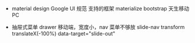 - material design
  Google UI 规范
  支持的框架 materialize
  bootstrap 天生移动PC

- 抽屉式菜单
  drawer
  移动端，宽度小，nav 菜单不够放
  slide-nav transform translateX(-100%)
  data-target="slide-out"